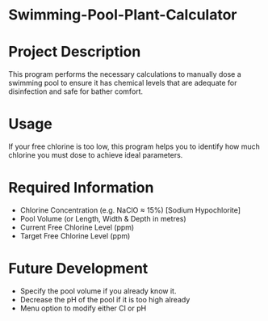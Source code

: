 # Swimming-Pool-Plant-Calculator

# Project Description
This program performs the necessary calculations to manually dose a swimming pool to ensure it has chemical levels that are adequate for disinfection and safe for bather comfort.

# Usage
If your free chlorine is too low, this program helps you to identify how much chlorine you must dose to achieve ideal parameters.

# Required Information
- Chlorine Concentration (e.g. NaClO ≈ 15%) [Sodium Hypochlorite]
- Pool Volume (or Length, Width & Depth in metres)
- Current Free Chlorine Level (ppm)
- Target Free Chlorine Level (ppm)

# Future Development
- Specify the pool volume if you already know it.
- Decrease the pH of the pool if it is too high already
- Menu option to modify either Cl or pH
